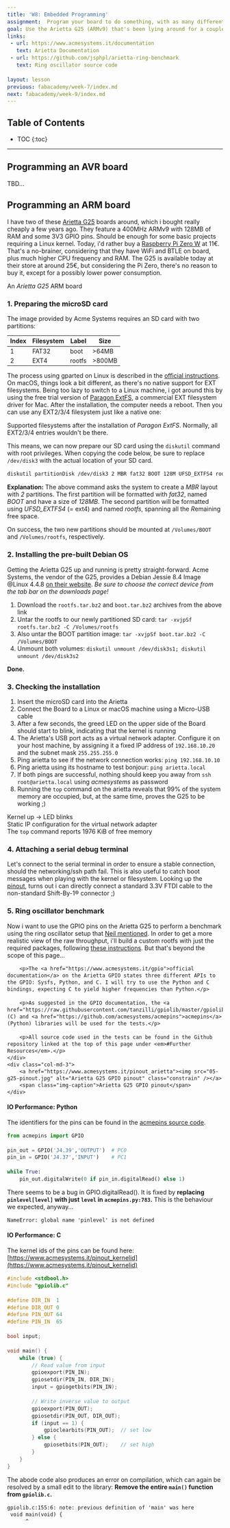 ```yaml
---
title: 'W8: Embedded Programming'
assignment:  Program your board to do something, with as many different programming languages and programming environments as possible
goal: Use the Arietta G25 (ARMv9) that's been lying around for a couple of years
links:
 - url: https://www.acmesystems.it/documentation
   text: Arietta Documentation
 - url: https://github.com/jsphpl/arietta-ring-benchmark
   text: Ring oscillator source code

layout: lesson
previous: fabacademy/week-7/index.md
next: fabacademy/week-9/index.md
---
```


## Table of Contents

* TOC
{:toc}

---

## Programming an AVR board

TBD…

## Programming an ARM board

I have two of these [Arietta G25](https://www.acmesystems.it/arietta) boards around, which i bought really cheaply a few years ago. They feature a 400MHz ARMv9 with 128MB of RAM and some 3V3 GPIO pins. Should be enough for some basic projects requiring a Linux kernel. Today, i'd rather buy a [Raspberry Pi Zero W](https://www.raspberrypi.org/products/pi-zero-w/) at 11€. That's a no-brainer, considering that they have WiFi and BTLE on board, plus much higher CPU frequency and RAM. The G25 is available today at their store at around 25€, but considering the Pi Zero, there's no reason to buy it, except for a possibly lower power consumption.

<zoom src="01-arietta-g25.jpg"></zoom>
<span class="img-caption">An <em>Arietta G25</em> ARM board</span>

### 1. Preparing the microSD card

The image provided by Acme Systems requires an SD card with two partitions:

| Index | Filesystem | Label  |  Size  |
|-------|------------|--------|--------|
| 1     | FAT32      | boot   |  >64MB |
| 2     | EXT4       | rootfs | >800MB |

The process using gparted on Linux is described in the [official instructions](https://www.acmesystems.it/microsd_format). On macOS, things look a bit different, as there's no native support for EXT filesystems. Being too lazy to switch to a Linux machine, i got around this by using the free trial version of [Paragon ExtFS](https://www.paragon-software.com/home/extfs-mac/features.html), a commercial EXT filesystem driver for Mac. After the installation, the computer needs a reboot. Then you can use any EXT2/3/4 filesystem just like a native one:

<zoom src="02-supported-filesystems-ext.png"></zoom>
<span class="img-caption">Supported filesystems after the installation of <em>Paragon ExtFS</em>. Normally, all EXT2/3/4 entries wouldn't be there.</span>

This means, we can now prepare our SD card using the `diskutil` command with root privileges. When copying the code below, be sure to replace `/dev/disk3` with the actual location of your SD card.

```bash
diskutil partitionDisk /dev/disk3 2 MBR fat32 BOOT 128M UFSD_EXTFS4 rootfs R
```

**Explanation:** The above command asks the system to create a *MBR* layout with *2* partitions. The first partition will be formatted with *fat32*, named *BOOT* and have a size of *128MB*. The second partition will be formatted using *UFSD_EXTFS4* (= ext4) and named *rootfs*, spanning all the *R*emaining free space.

On success, the two new partitions should be mounted at `/Volumes/BOOT` and `/Volumes/rootfs`, respectively.

### 2. Installing the pre-built Debian OS

Getting the Arietta G25 up and running is pretty straight-forward. Acme Systems, the vendor of the G25, provides a Debian Jessie 8.4 Image @Linux 4.4.8 [on their website](https://www.acmesystems.it/binary_repository). *Be sure to choose the correct device from the tab bar on the downloads page!*

1. Download the `rootfs.tar.bz2` and `boot.tar.bz2` archives from the above link
2. Untar the rootfs to our newly partitioned SD card: `tar -xvjpSf rootfs.tar.bz2 -C /Volumes/rootfs`
3. Also untar the BOOT partition image: `tar -xvjpSf boot.tar.bz2 -C /Volumes/BOOT`
4. Unmount both volumes: `diskutil unmount /dev/disk3s1; diskutil unmount /dev/disk3s2`

**Done.**

### 3. Checking the installation

1. Insert the microSD card into the Arietta
2. Connect the Board to a Linux or macOS machine using a Micro-USB cable
3. After a few seconds, the greed LED on the upper side of the Board should start to blink, indicating that the kernel is running
4. The Arietta's USB port acts as a virtual network adapter. Configure it on your host machine, by assigning it a fixed IP address of `192.168.10.20` and the subnet mask `255.255.255.0`
5. Ping arietta to see if the network connection works: `ping 192.168.10.10`
6. Ping arietta using its hostname to test bonjour: `ping arietta.local`
7. If both pings are successful, nothing should keep you away from `ssh root@arietta.local` using *acmesystems* as password
8. Running the `top` command on the arietta reveals that 99% of the system memory are occupied, but, at the same time, proves the G25 to be working ;)

<div class="row">
    <div class="col-md-4">
        <zoom src="07-kernel-led.jpg" class="shadow"></zoom>
        <span class="img-caption">Kernel up → LED blinks</span>
    </div>
    <div class="col-md-4">
        <zoom src="03-network-static-ip.png"></zoom>
        <span class="img-caption">Static IP configuration for the virtual network adapter</span>
    </div>
    <div class="col-md-4">
        <zoom src="04-top-memory-full.png"></zoom>
        <span class="img-caption">The <code>top</code> command reports 1976 KiB of free memory</span>
    </div>
</div>

### 4. Attaching a serial debug terminal

<div class="row">
    <div class="col-lg-3"><zoom src="06-shift-ftdi-adapter.jpg" class="shadow"></zoom></div>
    <div class="col-lg-9"><p></p>
        <p>Let's connect to the serial terminal in order to ensure a stable connection, should the networking/ssh path fail. This is also useful to catch boot messages when playing with the kernel or filesystem. Looking up the <a href="https://www.acmesystems.it/pinout_arietta">pinout</a>, turns out i can directly connect a standard 3.3V FTDI cable to the non-standard Shift-By-1® connector ;)</p>
    </div>
</div>

### 5. Ring oscillator benchmark

<div class="row">
    <div class="col-md-9">
        <p>Now i want to use the GPIO pins on the Arietta G25 to perform a benchmark using the ring oscillator setup that <a href="http://fab.cba.mit.edu/collab/ring/">Neil mentioned</a>. In order to get a more realistic view of the raw throughput, i'll build a custom rootfs with just the required packages, following <a href="https://www.acmesystems.it/debian_jessie">these instructions</a>. But that's beyond the scope of this page…</p>

        <p>The <a href="https://www.acmesystems.it/gpio">official documentation</a> on the Arietta GPIO states three different APIs to the GPIO: Sysfs, Python, and C. I will try to use the Python and C bindings, expecting C to yield higher frequencies than Python.</p>

        <p>As suggested in the GPIO documentation, the <a href="https://raw.githubusercontent.com/tanzilli/gpiolib/master/gpiolib.c">gpiolib.c</a> (C) and <a href="https://github.com/acmesystems/acmepins">acmepins</a> (Python) libraries will be used for the tests.</p>

        <p>All source code used in the tests can be found in the Github repository linked at the top of this page under <em>#Further Resources</em>.</p>
    </div>
    <div class="col-md-3">
        <a href="https://www.acmesystems.it/pinout_arietta"><img src="05-g25-pinout.jpg" alt="Arietta G25 GPIO pinout" class="constrain" /></a>
        <span class="img-caption">Arietta G25 GPIO pinout</span>
    </div>
</div>

#### IO Performance: Python

The identifiers for the pins can be found in the [acmepins source code](https://github.com/AcmeSystems/acmepins/blob/master/acmepins.py#L35...L63).

```python
from acmepins import GPIO

pin_out = GPIO('J4.39','OUTPUT')  # PC0
pin_in = GPIO('J4.37','INPUT')    # PC1

while True:
    pin_out.digitalWrite(0 if pin_in.digitalRead() else 1)
```

There seems to be a bug in GPIO.digitalRead(). It is fixed by **replacing `pinlevel[level]` with just `level` in `acmepins.py:783`.** This is the behaviour we expected, anyway…

```
NameError: global name 'pinlevel' is not defined
```

#### IO Performance: C

The kernel ids of the pins can be found here: [https://www.acmesystems.it/pinout_kernelid](https://www.acmesystems.it/pinout_kernelid)

```c
#include <stdbool.h>
#include "gpiolib.c"

#define DIR_IN  1
#define DIR_OUT 0
#define PIN_OUT 64
#define PIN_IN  65

bool input;

void main() {
    while (true) {
        // Read value from input
        gpioexport(PIN_IN);
        gpiosetdir(PIN_IN, DIR_IN);
        input = gpiogetbits(PIN_IN);

        // Write inverse value to output
        gpioexport(PIN_OUT);
        gpiosetdir(PIN_OUT, DIR_OUT);
        if (input == 1) {
            gpioclearbits(PIN_OUT);  // set low
        } else {
            gpiosetbits(PIN_OUT);    // set high
        }
    }
}
```

The abode code also produces an error on compilation, which can again be resolved by a small edit to the library: **Remove the entire `main()` function from `gpiolib.c`.**

```
gpiolib.c:155:6: note: previous definition of 'main' was here
 void main(void) {
      ^
```
